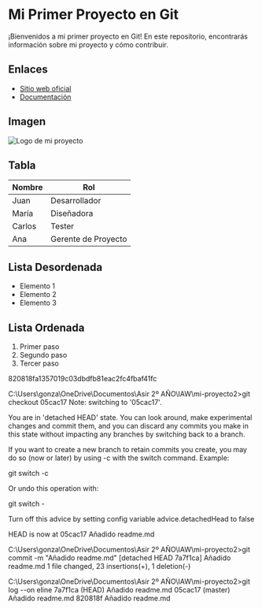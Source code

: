 # Mi Primer Proyecto en Git

¡Bienvenidos a mi primer proyecto en Git! En este repositorio, encontrarás información sobre mi proyecto y cómo contribuir.

## Enlaces
- [Sitio web oficial](https://www.ejemplodeproyecto.com)
- [Documentación](https://www.ejemplodeproyecto.com/docs)

## Imagen
![Logo de mi proyecto](https://www.ejemplodeproyecto.com/logo.png)

## Tabla
| Nombre     | Rol            |
|------------|----------------|
| Juan       | Desarrollador  |
| María      | Diseñadora     |
| Carlos     | Tester         |
| Ana        | Gerente de Proyecto |

## Lista Desordenada
- Elemento 1
- Elemento 2
- Elemento 3

## Lista Ordenada
1. Primer paso
2. Segundo paso
3. Tercer paso


820818fa1357019c03dbdfb81eac2fc4fbaf41fc


C:\Users\gonza\OneDrive\Documentos\Asir 2º AÑO\IAW\mi-proyecto2>git checkout
 05cac17
Note: switching to '05cac17'.

You are in 'detached HEAD' state. You can look around, make experimental
changes and commit them, and you can discard any commits you make in this
state without impacting any branches by switching back to a branch.

If you want to create a new branch to retain commits you create, you may
do so (now or later) by using -c with the switch command. Example:

  git switch -c <new-branch-name>

Or undo this operation with:

  git switch -

Turn off this advice by setting config variable advice.detachedHead to false

HEAD is now at 05cac17 Añadido readme.md

C:\Users\gonza\OneDrive\Documentos\Asir 2º AÑO\IAW\mi-proyecto2>git commit -m "Añadido readme.md"
[detached HEAD 7a7f1ca] Añadido readme.md
 1 file changed, 23 insertions(+), 1 deletion(-)

C:\Users\gonza\OneDrive\Documentos\Asir 2º AÑO\IAW\mi-proyecto2>git log --on
eline
7a7f1ca (HEAD) Añadido readme.md
05cac17 (master) Añadido readme.md
820818f Añadido readme.md
